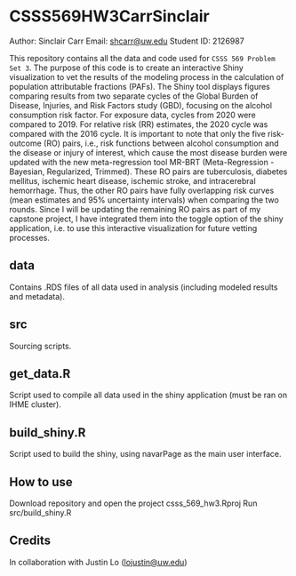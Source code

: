 # CSSS569HW3CarrSinclair

Author: Sinclair Carr
Email: shcarr@uw.edu
Student ID: 2126987

This repository contains all the data and code used for `CSSS 569 Problem Set 3`. The purpose of this code is to create an interactive Shiny visualization to vet the results of the modeling process in the calculation of population attributable fractions (PAFs). The Shiny tool displays figures comparing results from two separate cycles of the Global Burden of Disease, Injuries, and Risk Factors study (GBD), focusing on the alcohol consumption risk factor. For exposure data, cycles from 2020 were compared to 2019. For relative risk (RR) estimates, the 2020 cycle was compared with the 2016 cycle. It is important to note that only the five risk-outcome (RO) pairs, i.e., risk functions between alcohol consumption and the disease or injury of interest, which cause the most disease burden were updated with the new meta-regression tool MR-BRT (Meta-Regression - Bayesian, Regularized, Trimmed). These RO pairs are tuberculosis, diabetes mellitus, ischemic heart disease, ischemic stroke, and intracerebral hemorrhage. Thus, the other RO pairs have fully overlapping risk curves (mean estimates and 95% uncertainty intervals) when comparing the two rounds. Since I will be updating the remaining RO pairs as part of my capstone project, I have integrated them into the toggle option of the shiny application, i.e. to use this interactive visualization for future vetting processes.

## data
Contains .RDS files of all data used in analysis (including modeled results and metadata).

## src
Sourcing scripts.

## get_data.R
Script used to compile all data used in the shiny application (must be ran on IHME cluster).

## build_shiny.R
Script used to build the shiny, using navarPage as the main user interface.

## How to use
Download repository and open the project csss_569_hw3.Rproj
Run src/build_shiny.R

## Credits
In collaboration with Justin Lo (lojustin@uw.edu)